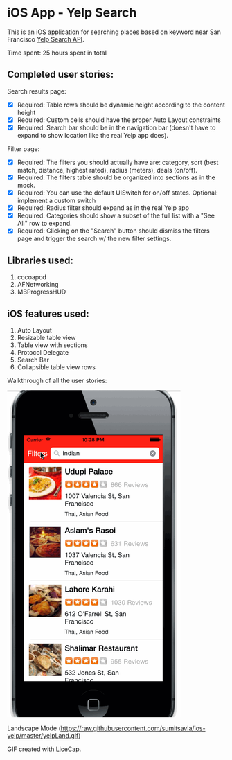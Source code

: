 iOS App - Yelp Search
=========================

This is an iOS application for searching places based on keyword near San Francisco [Yelp Search API](http://www.yelp.com/developers/documentation/v2/search_api).

Time spent: 25 hours spent in total

## Completed user stories:

Search results page:
 * [x] Required: Table rows should be dynamic height according to the content height  
 * [x] Required: Custom cells should have the proper Auto Layout constraints
 * [x] Required: Search bar should be in the navigation bar (doesn't have to expand to show location like the real Yelp app does).

Filter page:
 * [x] Required: The filters you should actually have are: category, sort (best match, distance, highest rated), radius (meters), deals (on/off).
 * [x] Required: The filters table should be organized into sections as in the mock.
 * [x] Required: You can use the default UISwitch for on/off states. Optional: implement a custom switch
 * [x] Required: Radius filter should expand as in the real Yelp app
 * [x] Required: Categories should show a subset of the full list with a "See All" row to expand.
 * [x] Required: Clicking on the "Search" button should dismiss the filters page and trigger the search w/ the new filter settings.

## Libraries used:
1. cocoapod
2. AFNetworking
3. MBProgressHUD

## iOS features used:
1. Auto Layout
2. Resizable table view
3. Table view with sections
4. Protocol Delegate
5. Search Bar
6. Collapsible table view rows

Walkthrough of all the user stories:

![Video Walkthrough](https://raw.githubusercontent.com/sumitsavla/ios-yelp/master/yelp3.gif)

Landscape Mode (https://raw.githubusercontent.com/sumitsavla/ios-yelp/master/yelpLand.gif)

GIF created with [LiceCap](http://www.cockos.com/licecap/).


